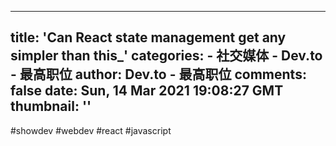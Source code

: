 
---
title: 'Can React state management get any simpler than this_'
categories: 
    - 社交媒体
    - Dev.to - 最高职位
author: Dev.to - 最高职位
comments: false
date: Sun, 14 Mar 2021 19:08:27 GMT
thumbnail: ''
---

<div>   
#showdev #webdev #react #javascript  
</div>
            